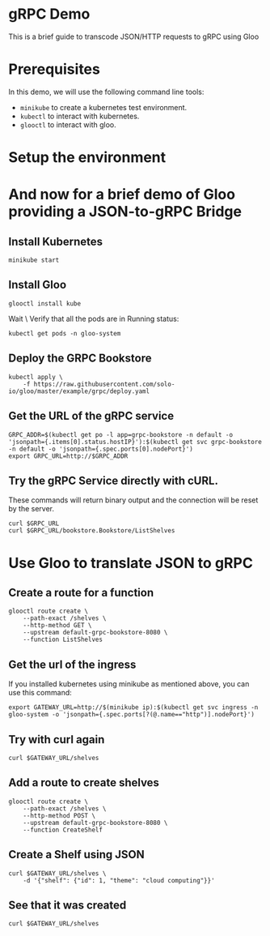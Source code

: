 gRPC Demo
==========
This is a brief guide to transcode JSON/HTTP requests to gRPC using Gloo

# Prerequisites
In this demo, we will use the following command line tools:
- `minikube` to create a kubernetes test environment.
- `kubectl` to interact with kubernetes.
- `glooctl` to interact with gloo.

# Setup the environment

# And now for a brief demo of Gloo providing a JSON-to-gRPC Bridge

## Install Kubernetes

```shell
minikube start
```

## Install Gloo
```shell
glooctl install kube
```

Wait \ Verify that all the pods are in Running status:
```
kubectl get pods -n gloo-system
```

## Deploy the GRPC Bookstore

```
kubectl apply \
    -f https://raw.githubusercontent.com/solo-io/gloo/master/example/grpc/deploy.yaml
```

## Get the URL of the gRPC service 

```
GRPC_ADDR=$(kubectl get po -l app=grpc-bookstore -n default -o 'jsonpath={.items[0].status.hostIP}'):$(kubectl get svc grpc-bookstore -n default -o 'jsonpath={.spec.ports[0].nodePort}')
export GRPC_URL=http://$GRPC_ADDR
```


## Try the gRPC Service directly with cURL. 

These commands will return binary output and the connection will be reset by the server.

```
curl $GRPC_URL
curl $GRPC_URL/bookstore.Bookstore/ListShelves
```

# Use Gloo to translate JSON to gRPC

## Create a route for a function

```
glooctl route create \
    --path-exact /shelves \
    --http-method GET \
    --upstream default-grpc-bookstore-8080 \
    --function ListShelves 
```

## Get the url of the ingress
If you installed kubernetes using minikube as mentioned above, you can use this command:
```shell
export GATEWAY_URL=http://$(minikube ip):$(kubectl get svc ingress -n gloo-system -o 'jsonpath={.spec.ports[?(@.name=="http")].nodePort}')
```

## Try with curl again

```
curl $GATEWAY_URL/shelves
```

## Add a route to create shelves
```
glooctl route create \
    --path-exact /shelves \
    --http-method POST \
    --upstream default-grpc-bookstore-8080 \
    --function CreateShelf 
```

## Create a Shelf using JSON

```
curl $GATEWAY_URL/shelves \
    -d '{"shelf": {"id": 1, "theme": "cloud computing"}}'
```

## See that it was created
```
curl $GATEWAY_URL/shelves
```
